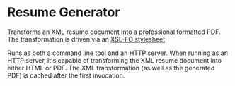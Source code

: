 Resume Generator
================

Transforms an XML resume document into a professional formatted PDF.
The transformation is driven via an [XSL-FO stylesheet][1]

Runs as both a command line tool and an HTTP server.
When running as an HTTP server, it's capable of transforming the XML resume document into either HTML or PDF.
The XML transformation (as well as the generated PDF) is cached after the first invocation.

[1]: http://xmlgraphics.apache.org/fop/fo.html
